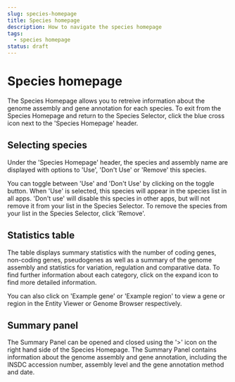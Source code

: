 ```yaml
---
slug: species-homepage
title: Species homepage
description: How to navigate the species homepage
tags:
  - species homepage
status: draft
---
```


# Species homepage
The Species Homepage allows you to retreive information about the genome assembly and gene annotation for each species. To exit from the Species Homepage and return to the Species Selector, click the blue cross icon next to the 'Species Homepage' header.

## Selecting species
Under the 'Species Homepage' header, the species and assembly name are displayed with options to 'Use', 'Don't Use' or 'Remove' this species.

You can toggle between 'Use' and 'Don't Use' by clicking on the toggle button. When 'Use' is selected, this species will appear in the species list in all apps. 'Don't use' will disable this species in other apps, but will not remove it from your list in the Species Selector. To remove the species from your list in the Species Selector, click 'Remove'.

## Statistics table 
The table displays summary statistics with the number of coding genes, non-coding genes, pseudogenes as well as a summary of the genome assembly and statistics for variation, regulation and comparative data. To find further information about each category, click on the expand icon to find more detailed information.

You can also click on 'Example gene' or 'Example region' to view a gene or region in the Entity Viewer or Genome Browser respectively.

## Summary panel
The Summary Panel can be opened and closed using the '>' icon on the right hand side of the Species Homepage. The Summary Panel contains information about the genome assembly and gene annotation, including the INSDC accession number, assembly level and the gene annotation method and date.


